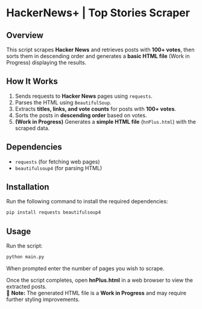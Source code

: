 # HackerNews+ | Top Stories Scraper

## Overview
This script scrapes **Hacker News** and retrieves posts with **100+ votes**, then sorts them in descending order and generates a **basic HTML file** (Work in Progress) displaying the results.

## How It Works
1. Sends requests to **Hacker News** pages using `requests`.
2. Parses the HTML using `BeautifulSoup`.
3. Extracts **titles, links, and vote counts** for posts with **100+ votes**.
4. Sorts the posts in **descending order** based on votes.
5. **(Work in Progress)** Generates a **simple HTML file** (`hnPlus.html`) with the scraped data.

## Dependencies
- `requests` (for fetching web pages)
- `beautifulsoup4` (for parsing HTML)

## Installation
Run the following command to install the required dependencies:
```bash
pip install requests beautifulsoup4
```

## Usage
Run the script:
```bash
python main.py
```
When prompted enter the number of pages you wish to scrape.

Once the script completes, open **hnPlus.html** in a web browser to view the extracted posts.  
🚧 **Note:** The generated HTML file is a **Work in Progress** and may require further styling improvements.

